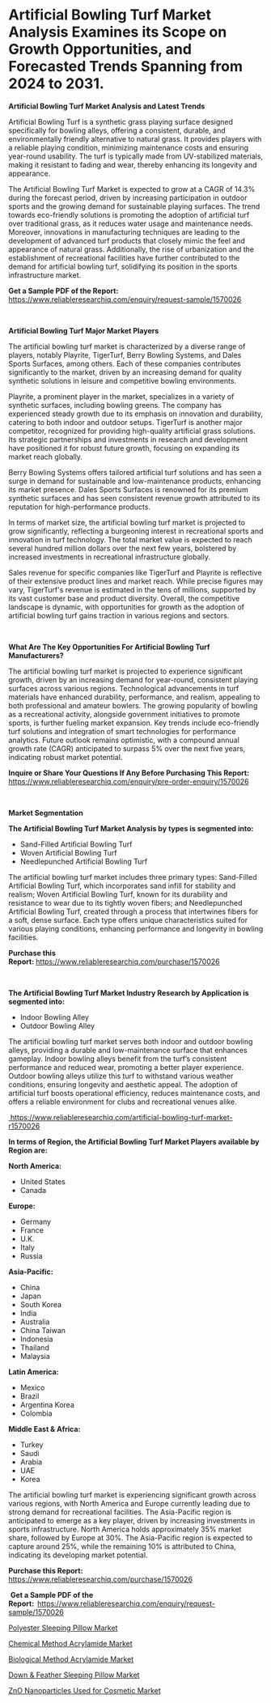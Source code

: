 <p><h1>Artificial Bowling Turf Market Analysis Examines its Scope on Growth Opportunities, and Forecasted Trends Spanning from 2024 to 2031.</h1></p><p><strong>Artificial Bowling Turf Market Analysis and Latest Trends</strong></p>
<p><p>Artificial Bowling Turf is a synthetic grass playing surface designed specifically for bowling alleys, offering a consistent, durable, and environmentally friendly alternative to natural grass. It provides players with a reliable playing condition, minimizing maintenance costs and ensuring year-round usability. The turf is typically made from UV-stabilized materials, making it resistant to fading and wear, thereby enhancing its longevity and appearance.</p><p>The Artificial Bowling Turf Market is expected to grow at a CAGR of 14.3% during the forecast period, driven by increasing participation in outdoor sports and the growing demand for sustainable playing surfaces. The trend towards eco-friendly solutions is promoting the adoption of artificial turf over traditional grass, as it reduces water usage and maintenance needs. Moreover, innovations in manufacturing techniques are leading to the development of advanced turf products that closely mimic the feel and appearance of natural grass. Additionally, the rise of urbanization and the establishment of recreational facilities have further contributed to the demand for artificial bowling turf, solidifying its position in the sports infrastructure market.</p></p>
<p><strong>Get a Sample PDF of the Report:&nbsp;</strong> <a href="https://www.reliableresearchiq.com/enquiry/request-sample/1570026?utm_campaign=1723&utm_medium=2&utm_source=Github&utm_content=ia&utm_term=14102024&utm_id=artificial-bowling-turf">https://www.reliableresearchiq.com/enquiry/request-sample/1570026</a></p>
<p>&nbsp;</p>
<p><strong>Artificial Bowling Turf Major Market Players</strong></p>
<p><p>The artificial bowling turf market is characterized by a diverse range of players, notably Playrite, TigerTurf, Berry Bowling Systems, and Dales Sports Surfaces, among others. Each of these companies contributes significantly to the market, driven by an increasing demand for quality synthetic solutions in leisure and competitive bowling environments.</p><p>Playrite, a prominent player in the market, specializes in a variety of synthetic surfaces, including bowling greens. The company has experienced steady growth due to its emphasis on innovation and durability, catering to both indoor and outdoor setups. TigerTurf is another major competitor, recognized for providing high-quality artificial grass solutions. Its strategic partnerships and investments in research and development have positioned it for robust future growth, focusing on expanding its market reach globally.</p><p>Berry Bowling Systems offers tailored artificial turf solutions and has seen a surge in demand for sustainable and low-maintenance products, enhancing its market presence. Dales Sports Surfaces is renowned for its premium synthetic surfaces and has seen consistent revenue growth attributed to its reputation for high-performance products.</p><p>In terms of market size, the artificial bowling turf market is projected to grow significantly, reflecting a burgeoning interest in recreational sports and innovation in turf technology. The total market value is expected to reach several hundred million dollars over the next few years, bolstered by increased investments in recreational infrastructure globally.</p><p>Sales revenue for specific companies like TigerTurf and Playrite is reflective of their extensive product lines and market reach. While precise figures may vary, TigerTurf's revenue is estimated in the tens of millions, supported by its vast customer base and product diversity. Overall, the competitive landscape is dynamic, with opportunities for growth as the adoption of artificial bowling turf gains traction in various regions and sectors.</p></p>
<p>&nbsp;</p>
<p><strong>What Are The Key Opportunities For Artificial Bowling Turf Manufacturers?</strong></p>
<p><p>The artificial bowling turf market is projected to experience significant growth, driven by an increasing demand for year-round, consistent playing surfaces across various regions. Technological advancements in turf materials have enhanced durability, performance, and realism, appealing to both professional and amateur bowlers. The growing popularity of bowling as a recreational activity, alongside government initiatives to promote sports, is further fueling market expansion. Key trends include eco-friendly turf solutions and integration of smart technologies for performance analytics. Future outlook remains optimistic, with a compound annual growth rate (CAGR) anticipated to surpass 5% over the next five years, indicating robust market potential.</p></p>
<p><strong>Inquire or Share Your Questions If Any Before Purchasing This Report:</strong> <a href="https://www.reliableresearchiq.com/enquiry/pre-order-enquiry/1570026?utm_campaign=1723&utm_medium=2&utm_source=Github&utm_content=ia&utm_term=14102024&utm_id=artificial-bowling-turf">https://www.reliableresearchiq.com/enquiry/pre-order-enquiry/1570026</a></p>
<p>&nbsp;</p>
<p><strong>Market Segmentation</strong></p>
<p><strong>The Artificial Bowling Turf Market Analysis by types is segmented into:</strong></p>
<p><ul><li>Sand-Filled Artificial Bowling Turf</li><li>Woven Artificial Bowling Turf</li><li>Needlepunched Artificial Bowling Turf</li></ul></p>
<p><p>The artificial bowling turf market includes three primary types: Sand-Filled Artificial Bowling Turf, which incorporates sand infill for stability and realism; Woven Artificial Bowling Turf, known for its durability and resistance to wear due to its tightly woven fibers; and Needlepunched Artificial Bowling Turf, created through a process that intertwines fibers for a soft, dense surface. Each type offers unique characteristics suited for various playing conditions, enhancing performance and longevity in bowling facilities.</p></p>
<p><strong>Purchase this Report:&nbsp;</strong><a href="https://www.reliableresearchiq.com/purchase/1570026?utm_campaign=1723&utm_medium=2&utm_source=Github&utm_content=ia&utm_term=14102024&utm_id=artificial-bowling-turf">https://www.reliableresearchiq.com/purchase/1570026</a></p>
<p>&nbsp;</p>
<p><strong>The Artificial Bowling Turf Market Industry Research by Application is segmented into:</strong></p>
<p><ul><li>Indoor Bowling Alley</li><li>Outdoor Bowling Alley</li></ul></p>
<p><p>The artificial bowling turf market serves both indoor and outdoor bowling alleys, providing a durable and low-maintenance surface that enhances gameplay. Indoor bowling alleys benefit from the turf’s consistent performance and reduced wear, promoting a better player experience. Outdoor bowling alleys utilize this turf to withstand various weather conditions, ensuring longevity and aesthetic appeal. The adoption of artificial turf boosts operational efficiency, reduces maintenance costs, and offers a reliable environment for clubs and recreational venues alike.</p></p>
<p><a href="https://www.reliableresearchiq.com/artificial-bowling-turf-market-r1570026?utm_campaign=1723&utm_medium=2&utm_source=Github&utm_content=ia&utm_term=14102024&utm_id=artificial-bowling-turf">&nbsp;https://www.reliableresearchiq.com/artificial-bowling-turf-market-r1570026</a></p>
<p><strong>In terms of Region, the Artificial Bowling Turf Market Players available by Region are:</strong></p>
<p>
    <p> <strong> North America: </strong>
        <ul>
            <li>United States</li>
            <li>Canada</li>
        </ul>
        </p> 
    <p> <strong> Europe: </strong>
        <ul>
            <li>Germany</li>
            <li>France</li>
            <li>U.K.</li>
            <li>Italy</li>
            <li>Russia</li>
        </ul>
        </p> 
    <p> <strong> Asia-Pacific: </strong>
        <ul>
            <li>China</li>
            <li>Japan</li>
            <li>South Korea</li>
            <li>India</li>
            <li>Australia</li>
            <li>China Taiwan</li>
            <li>Indonesia</li>
            <li>Thailand</li>
            <li>Malaysia</li>
        </ul>
        </p> 
    <p> <strong> Latin America: </strong>
        <ul>
            <li>Mexico</li>
            <li>Brazil</li>
            <li>Argentina Korea</li>
            <li>Colombia</li>
        </ul>
        </p> 
    <p> <strong> Middle East & Africa: </strong>
        <ul>
            <li>Turkey</li>
            <li>Saudi</li>
            <li>Arabia</li>
            <li>UAE</li>
            <li>Korea</li>
        </ul>
    </p>
    </p>
<p><p>The artificial bowling turf market is experiencing significant growth across various regions, with North America and Europe currently leading due to strong demand for recreational facilities. The Asia-Pacific region is anticipated to emerge as a key player, driven by increasing investments in sports infrastructure. North America holds approximately 35% market share, followed by Europe at 30%. The Asia-Pacific region is expected to capture around 25%, while the remaining 10% is attributed to China, indicating its developing market potential.</p></p>
<p><strong>Purchase this Report: </strong><a href="https://www.reliableresearchiq.com/purchase/1570026?utm_campaign=1723&utm_medium=2&utm_source=Github&utm_content=ia&utm_term=14102024&utm_id=artificial-bowling-turf">https://www.reliableresearchiq.com/purchase/1570026</a></p>
<p>&nbsp;<strong>Get a Sample PDF of the Report:&nbsp;&nbsp;</strong><a href="https://www.reliableresearchiq.com/enquiry/request-sample/1570026?utm_campaign=1723&utm_medium=2&utm_source=Github&utm_content=ia&utm_term=14102024&utm_id=artificial-bowling-turf">https://www.reliableresearchiq.com/enquiry/request-sample/1570026</a></p>
<p><strong></strong></p>
<p><p><a href="https://www.linkedin.com/pulse/sustainability-trends-polyester-sleeping-pillow-industry-market-t1koc?trk=public_post_embed_feed-article-content&utm_campaign=1723&utm_medium=2&utm_source=Github&utm_content=ia&utm_term=14102024&utm_id=artificial-bowling-turf">Polyester Sleeping Pillow Market</a></p><p><a href="https://www.linkedin.com/pulse/chemical-method-acrylamide-momentum-charting-53-cagr-path-tsr2e?trk=public_post_embed_feed-article-content&utm_campaign=1723&utm_medium=2&utm_source=Github&utm_content=ia&utm_term=14102024&utm_id=artificial-bowling-turf">Chemical Method Acrylamide Market</a></p><p><a href="https://www.linkedin.com/pulse/sustainability-trends-biological-method-acrylamide-industry-market-omklc?trk=public_post_embed_feed-article-content&utm_campaign=1723&utm_medium=2&utm_source=Github&utm_content=ia&utm_term=14102024&utm_id=artificial-bowling-turf">Biological Method Acrylamide Market</a></p><p><a href="https://www.linkedin.com/pulse/down-feather-sleeping-pillow-mosaic-piecing-together-global-75fwe?trk=public_post_embed_feed-article-content&utm_campaign=1723&utm_medium=2&utm_source=Github&utm_content=ia&utm_term=14102024&utm_id=artificial-bowling-turf">Down & Feather Sleeping Pillow Market</a></p><p><a href="https://www.linkedin.com/pulse/global-zno-nanoparticles-used-cosmetic-industry-analysis-report-am9cc?trk=public_post_embed_feed-article-content&utm_campaign=1723&utm_medium=2&utm_source=Github&utm_content=ia&utm_term=14102024&utm_id=artificial-bowling-turf">ZnO Nanoparticles Used for Cosmetic Market</a></p></p>